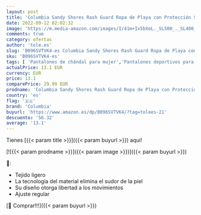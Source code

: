 ```yaml
---
layout: post
title: 'Columbia Sandy Shores Rash Guard Ropa de Playa con Protección Solar para bebés'
date: 2022-09-12 02:02:32
image: 'https://m.media-amazon.com/images/I/41m+Ix5bXeL._SL500_._SL400_.jpg'
comments: true
category: ofertas
author: 'tole.es'
slug: 'B096SVTVK4-es Columbia Sandy Shores Rash Guard Ropa de Playa con...'
sku: 'B096SVTVK4-es'
tags: [ 'Pantalones de chándal para mujer','Pantalones deportivos para mujer','Ropa','Ropa deportiva para mujer','Ropa para mujer','bebés','columbia','🇪🇸', ]
actualPrice: 13.1 EUR
currency: EUR
price: 13.1
comparePrice: 29.99 EUR
prodname: 'Columbia Sandy Shores Rash Guard Ropa de Playa con Protección Solar para bebés'
country: 'es'
flag: '🇪🇸'
brand: 'Columbia'
buyurl: 'https://www.amazon.es/dp/B096SVTVK4/?tag=tolees-21'
descuento: '56.32'
average: '13.1'
---
```


Tienes [{{< param title >}}]({{< param buyurl >}}) aqui!

[![{{< param prodname >}}]({{< param image >}})]({{< param buyurl >}})

🔎:

- Tejido ligero
- La tecnología del material elimina el sudor de la piel
- Su diseño otorga libertad a los movimientos
- Ajuste regular

[🛒 Comprar!!!]({{< param buyurl >}})
